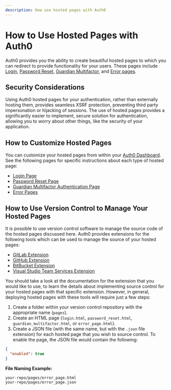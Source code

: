 ```yaml
---
description: How use hosted pages with Auth0
---
```


# How to Use Hosted Pages with Auth0

Auth0 provides you the ability to create beautiful hosted pages to which you can redirect to provide functionality for your users. These pages include [Login](#login-page), [Password Reset](#password-reset-page), [Guardian Multifactor](#guardian-multifactor-login-page), and [Error pages](#error-pages).

## Security Considerations
 
Using Auth0 hosted pages for your authentication, rather than externally hosting them, provides seamless XSRF protection, preventing third party impersonation or hijacking of sessions. The use of hosted pages provides a significantly easier to implement, secure solution for authentication, allowing you to worry about other things, like the security of your application.

## How to Customize Hosted Pages

You can customize your hosted pages from within your [Auth0 Dashboard](). See the following pages for specific instructions about each type of hosted page:

* [Login Page](/hosted-pages/login)
* [Password Reset Page](/hosted-pages/password-reset)
* [Guardian Multifactor Authentication Page](/hosted-pages/guardian)
* [Error Pages](/error-pages)

## How to Use Version Control to Manage Your Hosted Pages 

It is possible to use version control software to manage the source code of the hosted pages discussed here. Auth0 provides extensions for the following tools which can be used to manage the source of your hosted pages:

* [GitLab Extension](/extensions/gitlab-deploy#deploy-hosted-pages)
* [GitHub Extension](/extensions/github-deploy)
* [BitBucket Extension](/extensions/bitbucket-deploy)
* [Visual Studio Team Services Extension](/extensions/visual-studio-team-services-deploy)

You should take a look at the documentation for the extension that you would like to use, to learn the details about implementing source control for your hosted pages with that specific extension. However, in general, deploying hosted pages with these tools will require just a few steps:

1. Create a folder within your version control repository with the appropriate name (`pages`).
1. Create an HTML page (`login.html`, `password_reset.html`, `guardian_multifactor.html`, or `error_page.html`).
1. Create a JSON file (with the same name, but with the `.json` file extension) for each hosted page that you wish to source control. To enable the page, the JSON file would contain the following:

```json
{
  "enabled": true
}
```

**File Naming Example:**
```text
your-repo/pages/error_page.html
your-repo/pages/error_page.json
```
